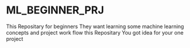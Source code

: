 # ML_BEGINNER_PRJ
This Repositary for beginners They want learning some machine learning concepts and project work flow this Repositary You got idea for your one project 
